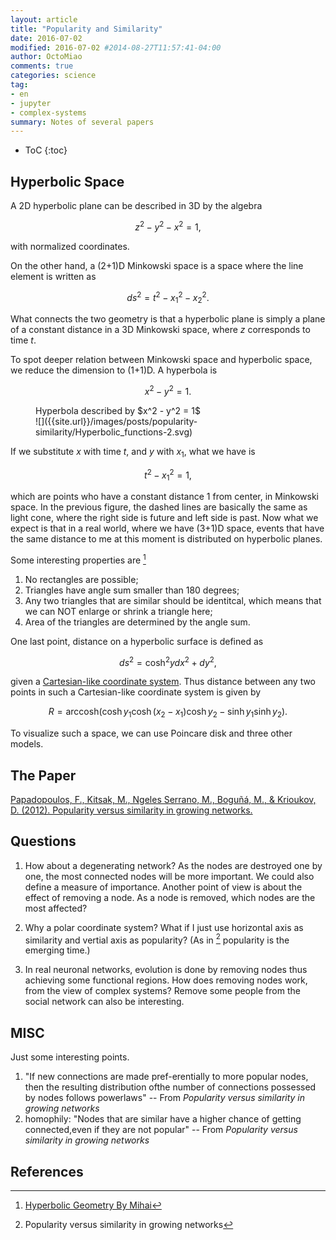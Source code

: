 ```yaml
---
layout: article
title: "Popularity and Similarity"
date: 2016-07-02
modified: 2016-07-02 #2014-08-27T11:57:41-04:00
author: OctoMiao
comments: true
categories: science
tag:
- en
- jupyter
- complex-systems
summary: Notes of several papers
---
```



* ToC
{:toc}


## Hyperbolic Space




A 2D hyperbolic plane can be described in 3D by the algebra

$$
z^2 - y^2 - x^2 = 1,
$$

with normalized coordinates.


On the other hand, a (2+1)D Minkowski space is a space where the line element is written as

$$
ds^2 = t^2 - x_1^2 - x_2^2.
$$

What connects the two geometry is that a hyperbolic plane is simply a plane of a constant distance in a 3D Minkowski space, where $z$ corresponds to time $t$.

To spot deeper relation between Minkowski space and hyperbolic space, we reduce the dimension to (1+1)D. A hyperbola is 

$$
x^2 - y^2 = 1.
$$



<figure markdown="1">
<figcaption>
Hyperbola described by $x^2 - y^2 = 1$
</figcaption>
![]({{site.url}}/images/posts/popularity-similarity/Hyperbolic_functions-2.svg)
</figure>


If we substitute $x$ with time $t$, and $y$ with $x_1$, what we have is

$$
t^2 - x_1^2 = 1,
$$

which are points who have a constant distance 1 from center, in Minkowski space. In the previous figure, the dashed lines are basically the same as light cone, where the right side is future and left side is past. Now what we expect is that in a real world, where we have (3+1)D space, events that have the same distance to me at this moment is distributed on hyperbolic planes.


Some interesting properties are [^2]

1. No rectangles are possible;
2. Triangles have angle sum smaller than 180 degrees;
3. Any two triangles that are similar should be identitcal, which means that we can NOT enlarge or shrink a triangle here;
4. Area of the triangles are determined by the angle sum.


One last point, distance on a hyperbolic surface is defined as

$$
ds^2 = \cosh^2 y dx^2 + dy^2,
$$

given a [Cartesian-like coordinate system](https://en.wikipedia.org/wiki/Hyperbolic_geometry#Distance). Thus distance between any two points in such a Cartesian-like coordinate system is given by

$$
R = \mathrm{arccosh}\left( \cosh y_1 \cosh (x_2-x_1) \cosh y_2 - \sinh y_1 \sinh y_2  \right).
$$



To visualize such a space, we can use Poincare disk and three other models.



## The Paper


[Papadopoulos, F., Kitsak, M., Ngeles Serrano, M., Boguñá, M., & Krioukov, D. (2012). Popularity versus similarity in growing networks. ](http://doi:10.1038/nature11459)


## Questions

1. How about a degenerating network? As the nodes are destroyed one by one, the most connected nodes will be more important. We could also define a measure of importance. Another point of view is about the effect of removing a node. As a node is removed, which nodes are the most affected?
2. Why a polar coordinate system? What if I just use horizontal axis as similarity and vertial axis as popularity? (As in [^1] popularity is the emerging time.)



1. In real neuronal networks, evolution is done by removing nodes thus achieving some functional regions. How does removing nodes work, from the view of complex systems? Remove some people from the social network can also be interesting.


## MISC

Just some interesting points.

1. "If new connections are made pref-erentially to more popular nodes, then the resulting distribution ofthe number of connections possessed by nodes follows powerlaws" -- From *Popularity versus similarity in growing networks*
2. homophily: "Nodes that are similar have a higher chance of getting connected,even if they are not popular" -- From *Popularity versus similarity in growing networks*



## References



[^1]: Popularity versus similarity in growing networks
[^2]: [Hyperbolic Geometry By Mihai](http://www.math.cornell.edu/~mec/Winter2009/Mihai/section5.html)